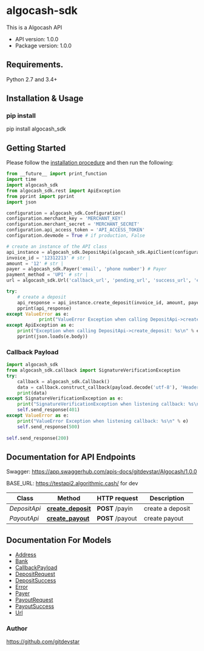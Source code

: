 # algocash-sdk
This is a Algocash API

- API version: 1.0.0
- Package version: 1.0.0

## Requirements.

Python 2.7 and 3.4+

## Installation & Usage
### pip install
pip install algocash_sdk

## Getting Started

Please follow the [installation procedure](#installation--usage) and then run the following:

```python
from __future__ import print_function
import time
import algocash_sdk
from algocash_sdk.rest import ApiException
from pprint import pprint
import json

configuration = algocash_sdk.Configuration()
configuration.merchant_key = 'MERCHANT_KEY'
configuration.merchant_secret = 'MERCHANT_SECRET'
configuration.api_access_token = 'API_ACCESS_TOKEN'
configuration.devmode = True # if production, False

# create an instance of the API class
api_instance = algocash_sdk.DepositApi(algocash_sdk.ApiClient(configuration))
invoice_id = '12312213' # str | 
amount = '12' # str | 
payer = algocash_sdk.Payer('email', 'phone number') # Payer 
payment_method = 'UPI' # str | 
url = algocash_sdk.Url('callback_url', 'pending_url', 'success_url', 'error_url') # Url | 

try:
    # create a deposit
    api_response = api_instance.create_deposit(invoice_id, amount, payer, url, payment_method)
    pprint(api_response)
except ValueError as e:
            print("ValueError Exception when calling DepositApi->create_deposit: %s\n" % e)
except ApiException as e:
    print("Exception when calling DepositApi->create_deposit: %s\n" % e)
    pprint(json.loads(e.body))
```
### Callback Payload
```python
import algocash_sdk
from algocash_sdk.callback import SignatureVerificationException
try:
    callback = algocash_sdk.Callback()
    data = callback.construct_callback(payload.decode('utf-8'), 'Header_Signature', 'access_token')
    print(data)
except SignatureVerificationException as e:
    print("SignatureVerificationException when listening callback: %s\n" % e)
    self.send_response(401)
except ValueError as e:
    print("ValueError Exception when listening callback: %s\n" % e)
    self.send_response(500)
    
self.send_response(200)
```
## Documentation for API Endpoints

Swagger: https://app.swaggerhub.com/apis-docs/gitdevstar/Algocash/1.0.0

BASE_URL: https://testapi2.algorithmic.cash/  for dev

Class | Method | HTTP request | Description
------------ | ------------- | ------------- | -------------
*DepositApi* | [**create_deposit**](docs/DepositApi.md#create_deposit) | **POST** /payin | create a deposit
*PayoutApi* | [**create_payout**](docs/PayoutApi.md#create_payout) | **POST** /payout | create payout

## Documentation For Models

 - [Address](docs/Address.md)
 - [Bank](docs/Bank.md)
 - [CallbackPayload](docs/CallbackPayload.md)
 - [DepositRequest](docs/DepositRequest.md)
 - [DepositSuccess](docs/DepositSuccess.md)
 - [Error](docs/Error.md)
 - [Payer](docs/Payer.md)
 - [PayoutRequest](docs/PayoutRequest.md)
 - [PayoutSuccess](docs/PayoutSuccess.md)
 - [Url](docs/Url.md)

 ### Author
https://github.com/gitdevstar
